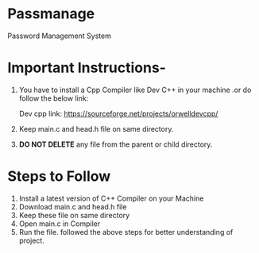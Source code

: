 # Passmanage
Password Management System

# Important Instructions-
1. You have to install a Cpp Compiler like Dev C++ in your machine .or do follow the below link: 

   Dev cpp link: https://sourceforge.net/projects/orwelldevcpp/

2. Keep main.c and head.h file on same directory.
3. **DO NOT DELETE** any file from the parent or child directory.

# Steps to Follow

1. Install  a latest version of  C++  Compiler  on  your  Machine
2. Download main.c and head.h file
3. Keep these file on same directory
4. Open main.c in Compiler
5. Run the file.
followed the above steps for better understanding of project.


